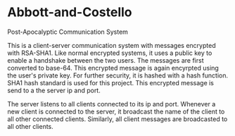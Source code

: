 # Abbott-and-Costello
Post-Apocalyptic Communication System

This is a client-server communication system with messages encrypted with RSA-SHA1. Like normal encrypted systems, it uses a public key to enable a handshake between the two users. The messages are first converted to base-64. This encrypted message is again encyrpted using the user's private key. For further security, it is hashed with a hash function. SHA1 hash standard is used for this project. This encrypted message is send to a the server ip and port. 

The server listens to all clients connected to its ip and port. Whenever a new client is connected to the server, it broadcast the name of the client to all other connected clients. Similarly, all client messages are broadcasted to all other clients.
